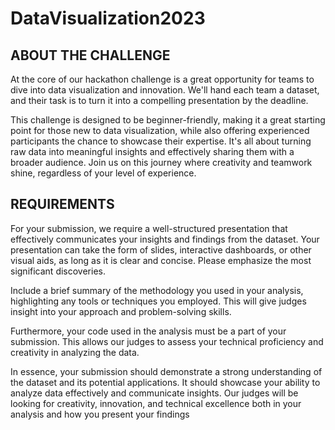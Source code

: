 # DataVisualization2023

## ABOUT THE CHALLENGE
At the core of our hackathon challenge is a great opportunity for teams to dive into data visualization and innovation. We'll hand each team a dataset, and their task is to turn it into a compelling presentation by the deadline.

This challenge is designed to be beginner-friendly, making it a great starting point for those new to data visualization, while also offering experienced participants the chance to showcase their expertise. It's all about turning raw data into meaningful insights and effectively sharing them with a broader audience. Join us on this journey where creativity and teamwork shine, regardless of your level of experience.

## REQUIREMENTS
For your submission, we require a well-structured presentation that effectively communicates your insights and findings from the dataset. Your presentation can take the form of slides, interactive dashboards, or other visual aids, as long as it is clear and concise. Please emphasize the most significant discoveries.

Include a brief summary of the methodology you used in your analysis, highlighting any tools or techniques you employed. This will give judges insight into your approach and problem-solving skills.

Furthermore, your code used in the analysis must be a part of your submission. This allows our judges to assess your technical proficiency and creativity in analyzing the data.

In essence, your submission should demonstrate a strong understanding of the dataset and its potential applications. It should showcase your ability to analyze data effectively and communicate insights. Our judges will be looking for creativity, innovation, and technical excellence both in your analysis and how you present your findings